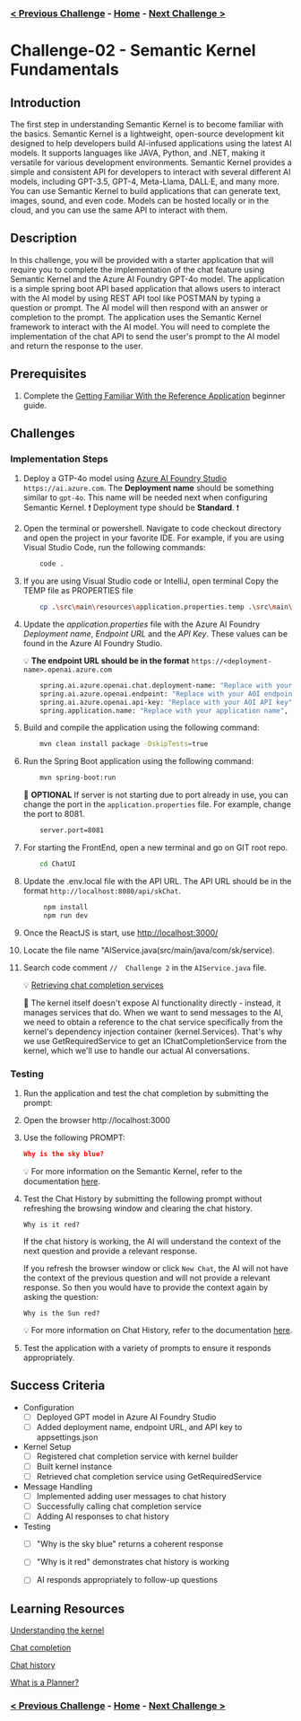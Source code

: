 ### [< Previous Challenge](./Challenge-01.md) - [**Home**](../README.md) - [Next Challenge >](./Challenge-03.md)

# Challenge-02 - Semantic Kernel Fundamentals

## Introduction

The first step in understanding Semantic Kernel is to become familiar with the basics. Semantic Kernel is a lightweight, open-source development kit designed to help developers build AI-infused applications using the latest AI models. It supports languages like JAVA, Python, and .NET, making it versatile for various development environments. Semantic Kernel provides a simple and consistent API for developers to interact with several different AI models, including GPT-3.5, GPT-4, Meta-Llama, DALL·E, and many more. You can use Semantic Kernel to build applications that can generate text, images, sound, and even code. Models can be hosted locally or in the cloud, and you can use the same API to interact with them.

## Description

In this challenge, you will be provided with a starter application that will require you to complete the implementation of the chat feature using Semantic Kernel and the Azure AI Foundry GPT-4o model. The application is a simple spring boot API based application that allows users to interact with the AI model by using REST API tool like POSTMAN by typing a question or prompt. The AI model will then respond with an answer or completion to the prompt. The application uses the Semantic Kernel framework to interact with the AI model. You will need to complete the implementation of the chat API to send the user's prompt to the AI model and return the response to the user.

## Prerequisites

1. Complete the [Getting Familiar With the Reference Application](./Resources/Supporting%20Challenges/Challenge-02-Reference-App.md) beginner guide.

## Challenges

### Implementation Steps

1. Deploy a GTP-4o model using  [Azure AI Foundry Studio](https://ai.azure.com) `https://ai.azure.com`. The **Deployment name** should be something similar to ``` gpt-4o ```. This name will be needed next when configuring Semantic Kernel. :exclamation: Deployment type should be **Standard**. :exclamation:
2. Open the terminal or powershell. Navigate to code checkout directory and open the project in your favorite IDE. For example, if you are using Visual Studio Code, run the following commands:  
    ```bash
        code .
    ```
4. If you are using Visual Studio code or IntelliJ, open terminal Copy the TEMP file as PROPERTIES file
    ```bash
        cp .\src\main\resources\application.properties.temp .\src\main\resources\application.properties
    ```
3. Update the *application.properties* file with the Azure AI Foundry *Deployment name*, *Endpoint URL* and the *API Key*. These values can be found in the Azure AI Foundry Studio.

    :bulb: **The endpoint URL should be in the format** ```https://<deployment-name>.openai.azure.com```

    ```bash
        spring.ai.azure.openai.chat.deployment-name: "Replace with your AOI deployment name",
        spring.ai.azure.openai.endpoint: "Replace with your AOI endpoint",
        spring.ai.azure.openai.api-key: "Replace with your AOI API key",
        spring.application.name: "Replace with your application name",
    ```

4. Build and compile the application using the following command:

    ```bash
        mvn clean install package -DskipTests=true
    ```
5. Run the Spring Boot application using the following command:

    ```bash
        mvn spring-boot:run
    ```
   :pushpin: **OPTIONAL** If server is not starting due to port already in use, you can change the port in the `application.properties` file. For example, change the port to 8081.
    
    ```bash
        server.port=8081
    ```
6. For starting the FrontEnd, open a new terminal and go on GIT root repo. 
    ```bash
        cd ChatUI
   ```
7. Update the .env.local file with the API URL. The API URL should be in the format ```http://localhost:8080/api/skChat```. 
   ```bash
        npm install
        npm run dev
    ```
6. Once the ReactJS is start, use [http://localhost:3000/](http://localhost:3000/)
6. Locate the file name "AIService.java(src/main/java/com/sk/service).
7. Search code comment `//  Challenge 2` in the `AIService.java` file. 

    :bulb: [Retrieving chat completion services](https://learn.microsoft.com/en-us/semantic-kernel/concepts/ai-services/chat-completion/?tabs=csharp-AzureOpenAI%2Cpython-AzureOpenAI%2Cjava-AzureOpenAI&pivots=programming-language-java#retrieving-chat-completion-services)

    :pushpin:  The kernel itself doesn't expose AI functionality directly - instead, it manages services that do. When we want to send messages to the AI, we need to obtain a reference to the chat service specifically from the kernel's dependency injection container (kernel.Services). That's why we use GetRequiredService to get an IChatCompletionService from the kernel, which we'll use to handle our actual AI conversations.


### Testing

1. Run the application and test the chat completion by submitting the prompt:
2. Open the browser http://localhost:3000
3. Use the following PROMPT:

    ```json
   Why is the sky blue?
    ```
    :bulb: For more information on the Semantic Kernel, refer to the documentation [here](https://learn.microsoft.com/en-us/semantic-kernel/concepts/kernel?pivots=programming-language-java).

1. Test the Chat History by submitting the following prompt without refreshing the browsing window and clearing the chat history.

    ```text
    Why is it red?
    ```

    If the chat history is working, the AI will understand the context of the next question  and provide a relevant response.

    If you refresh the browser window or click `New Chat`, the AI will not have the context of the previous question and will not provide a relevant response. So then you would have to provide the context again by asking the question:

    ```text
    Why is the Sun red?
    ```

    :bulb: For more information on Chat History, refer to the documentation [here](https://learn.microsoft.com/en-us/semantic-kernel/concepts/ai-services/chat-completion/chat-history?pivots=programming-language-csharp).

1. Test the application with a variety of prompts to ensure it responds appropriately.

## Success Criteria

- Configuration
  - [ ] Deployed GPT model in Azure AI Foundry Studio
  - [ ] Added deployment name, endpoint URL, and API key to appsettings.json
- Kernel Setup
  - [ ] Registered chat completion service with kernel builder
  - [ ] Built kernel instance
  - [ ] Retrieved chat completion service using GetRequiredService
- Message Handling
  - [ ] Implemented adding user messages to chat history
  - [ ] Successfully calling chat completion service
  - [ ] Adding AI responses to chat history
- Testing
  - [ ] "Why is the sky blue" returns a coherent response
  - [ ] "Why is it red" demonstrates chat history is working
  - [ ] AI responds appropriately to follow-up questions


## Learning Resources

[Understanding the kernel](https://learn.microsoft.com/en-us/semantic-kernel/concepts/kernel?pivots=programming-language-csharp)

[Chat completion](https://learn.microsoft.com/en-us/semantic-kernel/concepts/ai-services/chat-completion/?tabs=csharp-AzureOpenAI%2Cpython-AzureOpenAI%2Cjava-AzureOpenAI&pivots=programming-language-csharp)

[Chat history](https://learn.microsoft.com/en-us/semantic-kernel/concepts/ai-services/chat-completion/chat-history?pivots=programming-language-csharp)

[What is a Planner?](https://learn.microsoft.com/en-us/semantic-kernel/concepts/planning?pivots=programming-language-csharp)

### [< Previous Challenge](./Challenge-01.md) - **[Home](../README.md)** - [Next Challenge >](./Challenge-03.md)
